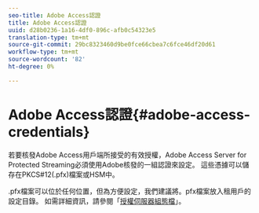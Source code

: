 ```yaml
---
seo-title: Adobe Access認證
title: Adobe Access認證
uuid: d28b0236-1a16-4df0-896c-afb0c54323e5
translation-type: tm+mt
source-git-commit: 29bc8323460d9be0fce66cbea7c6fce46df20d61
workflow-type: tm+mt
source-wordcount: '82'
ht-degree: 0%

---
```



# Adobe Access認證{#adobe-access-credentials}

若要核發Adobe Access用戶端所接受的有效授權，Adobe Access Server for Protected Streaming必須使用Adobe核發的一組認證來設定。 這些憑據可以儲存在PKCS#12(.pfx)檔案或HSM中。

.pfx檔案可以位於任何位置，但為方便設定，我們建議將。pfx檔案放入租用戶的設定目錄。 如需詳細資訊，請參閱「[授權伺服器組態檔](../../aaxs-protected-streaming/aaxs-license-server-config-files/aaxs-configuration-directory-structure.md)」。